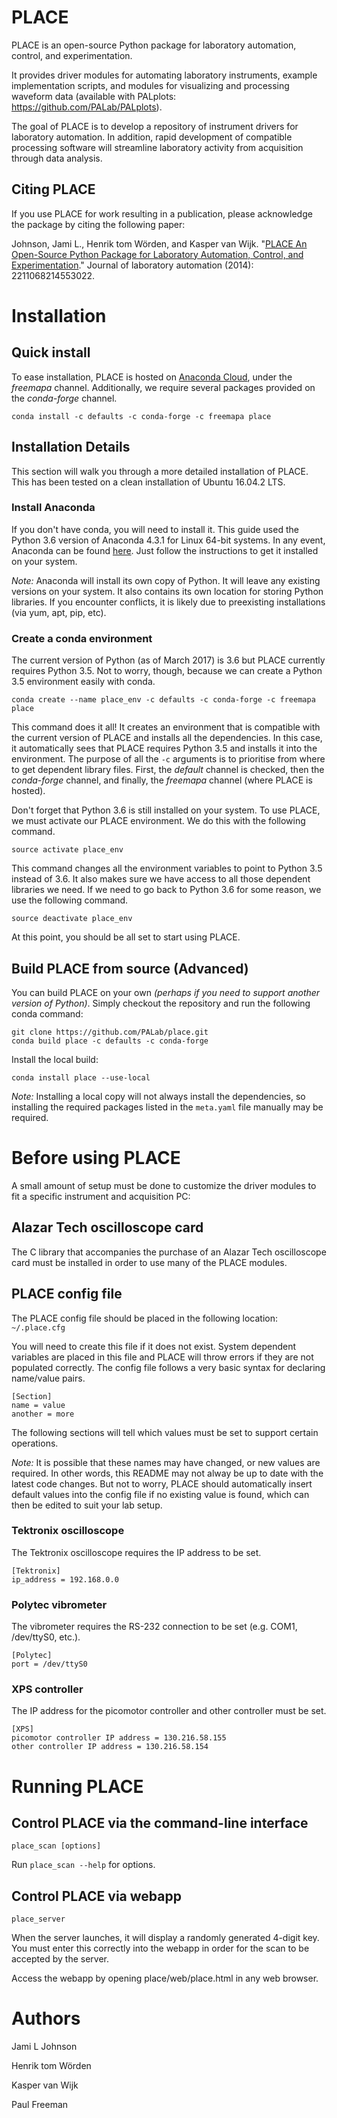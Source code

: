 
# PLACE 

PLACE is an open-source Python package for laboratory automation, control, and
experimentation.  

It provides driver modules for automating laboratory instruments, example
implementation scripts, and modules for visualizing and processing waveform
data (available with PALplots: https://github.com/PALab/PALplots).

The goal of PLACE is to develop a repository of instrument drivers for
laboratory automation.  In addition, rapid development of compatible processing
software will streamline laboratory activity from acquisition through data
analysis.

## Citing PLACE
If you use PLACE for work resulting in a publication, please acknowledge the
package by citing the following paper:

Johnson, Jami L., Henrik tom Wörden, and Kasper van Wijk. "[PLACE An
Open-Source Python Package for Laboratory Automation, Control, and
Experimentation](http://jla.sagepub.com/content/20/1/10)." Journal of
laboratory automation (2014): 2211068214553022.

# Installation

## Quick install

To ease installation, PLACE is hosted on [Anaconda
Cloud](https://anaconda.org), under the *freemapa* channel. Additionally, we
require several packages provided on the *conda-forge* channel.

```
conda install -c defaults -c conda-forge -c freemapa place
```

## Installation Details

This section will walk you through a more detailed installation of PLACE. This
has been tested on a clean installation of Ubuntu 16.04.2 LTS.

### Install Anaconda

If you don't have conda, you will need to install it. This guide used the
Python 3.6 version of Anaconda 4.3.1 for Linux 64-bit systems. In any event,
Anaconda can be found [here](https://www.continuum.io/downloads). Just follow
the instructions to get it installed on your system.

*Note:* Anaconda will install its own copy of Python. It will leave any
existing versions on your system. It also contains its own location for storing
Python libraries. If you encounter conflicts, it is likely due to preexisting
installations (via yum, apt, pip, etc).

### Create a conda environment

The current version of Python (as of March 2017) is 3.6 but PLACE currently
requires Python 3.5. Not to worry, though, because we can create a Python 3.5
environment easily with conda.

```
conda create --name place_env -c defaults -c conda-forge -c freemapa place
```

This command does it all! It creates an environment that is compatible with the
current version of PLACE and installs all the dependencies. In this case, it
automatically sees that PLACE requires Python 3.5 and installs it into the
environment. The purpose of all the `-c` arguments is to prioritise from where
to get dependent library files. First, the *default* channel is checked, then
the *conda-forge* channel, and finally, the *freemapa* channel (where PLACE is
hosted).

Don't forget that Python 3.6 is still installed on your system. To use PLACE,
we must activate our PLACE environment. We do this with the following command.

```
source activate place_env
```

This command changes all the environment variables to point to Python 3.5
instead of 3.6. It also makes sure we have access to all those dependent
libraries we need. If we need to go back to Python 3.6 for some reason, we use
the following command.

```
source deactivate place_env
```

At this point, you should be all set to start using PLACE.

## Build PLACE from source (Advanced)

You can build PLACE on your own *(perhaps if you need to support another
version of Python)*. Simply checkout the repository and run the following conda
command:

```
git clone https://github.com/PALab/place.git
conda build place -c defaults -c conda-forge
```

Install the local build:

```
conda install place --use-local
```

*Note:* Installing a local copy will not always install the dependencies, so
installing the required packages listed in the `meta.yaml` file manually may be
required.

# Before using PLACE

A small amount of setup must be done to customize the driver modules to fit a
specific instrument and acquisition PC:

## Alazar Tech oscilloscope card

The C library that accompanies the purchase of an Alazar Tech oscilloscope card
must be installed in order to use many of the PLACE modules. 

## PLACE config file

The PLACE config file should be placed in the following location: `~/.place.cfg`

You will need to create this file if it does not exist. System dependent
variables are placed in this file and PLACE will throw errors if they are not
populated correctly. The config file follows a very basic syntax for declaring
name/value pairs.

```
[Section]
name = value
another = more
```

The following sections will tell which values must be set to support certain
operations.

*Note:* It is possible that these names may have changed, or new values are
required. In other words, this README may not alway be up to date with the
latest code changes. But not to worry, PLACE should automatically insert
default values into the config file if no existing value is found, which can
then be edited to suit your lab setup.

### Tektronix oscilloscope

The Tektronix oscilloscope requires the IP address to be set.

```
[Tektronix]
ip_address = 192.168.0.0
```

### Polytec vibrometer

The vibrometer requires the RS-232 connection to be set (e.g. COM1, /dev/ttyS0,
etc.).

```
[Polytec]
port = /dev/ttyS0
```

### XPS controller

The IP address for the picomotor controller and other controller must be set.

```
[XPS]
picomotor controller IP address = 130.216.58.155
other controller IP address = 130.216.58.154
```

# Running PLACE

## Control PLACE via the command-line interface

```
place_scan [options]
```

Run `place_scan --help` for options.

## Control PLACE via webapp

```
place_server
```

When the server launches, it will display a randomly generated 4-digit
key. You must enter this correctly into the webapp in order for the scan
to be accepted by the server.

Access the webapp by opening place/web/place.html in any web browser.



# Authors

Jami L Johnson

Henrik tom Wörden

Kasper van Wijk

Paul Freeman
